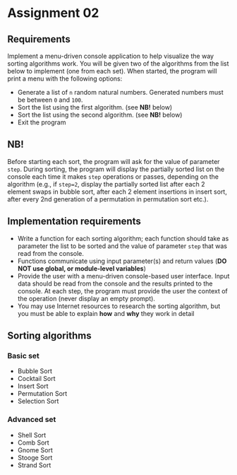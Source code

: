 # Assignment 02

## Requirements
Implement a menu-driven console application to help visualize the way sorting algorithms work. You will be given two of the algorithms from the list below to implement (one from each set). When started, the program will print a menu with the following options:
- Generate a list of `n` random natural numbers. Generated numbers must be between `0` and `100`.
- Sort the list using the first algorithm. (see **NB!** below)
- Sort the list using the second algorithm. (see **NB!** below)
- Exit the program

## NB!
Before starting each sort, the program will ask for the value of parameter `step`. During sorting, the program will display the partially sorted list on the console each time it makes `step` operations or passes, depending on the algorithm (e.g., if `step=2`, display the partially sorted list after each 2 element swaps in bubble sort, after each 2 element insertions in insert sort, after every 2nd generation of a permutation in permutation sort etc.).

## Implementation requirements
- Write a function for each sorting algorithm; each function should take as parameter the list to be sorted and the value of parameter `step` that was read from the console.
- Functions communicate using input parameter(s) and return values (**DO NOT use global, or module-level variables**)
- Provide the user with a menu-driven console-based user interface. Input data should be read from the console and the results printed to the console. At each step, the program must provide the user the context of the operation (never display an empty prompt).
- You may use Internet resources to research the sorting algorithm, but you must be able to explain **how** and **why** they work in detail

## Sorting algorithms 
### Basic set
- Bubble Sort
- Cocktail Sort
- Insert Sort
- Permutation Sort
- Selection Sort

### Advanced set
- Shell Sort
- Comb Sort
- Gnome Sort
- Stooge Sort
- Strand Sort


